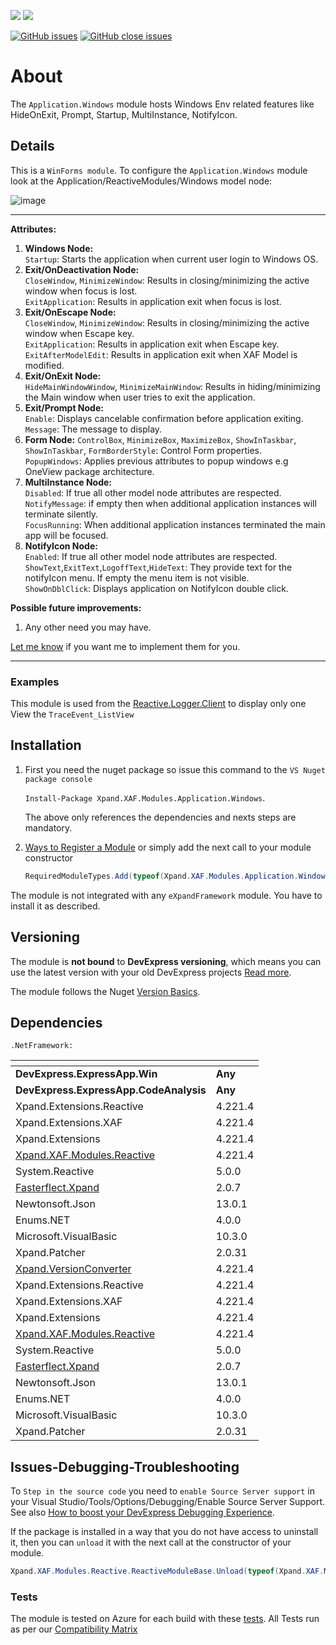 ![](https://xpandshields.azurewebsites.net/nuget/v/Xpand.XAF.Modules.Windows.svg?&style=flat) ![](https://xpandshields.azurewebsites.net/nuget/dt/Xpand.XAF.Modules.Windows.svg?&style=flat)

[![GitHub issues](https://xpandshields.azurewebsites.net/github/issues/eXpandFramework/expand/Windows.svg)](https://github.com/eXpandFramework/eXpand/issues?utf8=%E2%9C%93&q=is%3Aissue+is%3Aopen+sort%3Aupdated-desc+label%3AReactive.XAF+label%3AWindows) [![GitHub close issues](https://xpandshields.azurewebsites.net/github/issues-closed/eXpandFramework/eXpand/Windows.svg)](https://github.com/eXpandFramework/eXpand/issues?utf8=%E2%9C%93&q=is%3Aissue+is%3Aclosed+sort%3Aupdated-desc+label%3AReactive.XAF+label%3AWindows)
# About 

The `Application.Windows` module hosts Windows Env related features like HideOnExit, Prompt, Startup, MultiInstance, NotifyIcon.

## Details
This is a `WinForms module`. To configure the `Application.Windows` module look at the Application/ReactiveModules/Windows model node:

<twitter>

![image](https://user-images.githubusercontent.com/159464/126012699-86b5f15f-76b4-4489-9275-5b4e27ec9829.png)

</twitter>

--- 

**Attributes:**

1. **Windows Node:**\
  `Startup`: Starts the application when current user login to Windows OS. 
1. **Exit/OnDeactivation Node:**\
  `CloseWindow`, `MinimizeWindow`: Results in closing/minimizing the active window when focus is lost. \
  `ExitApplication`: Results in application exit when focus is lost. 
1. **Exit/OnEscape Node:**\
  `CloseWindow`, `MinimizeWindow`: Results in closing/minimizing the active window when Escape key. \
  `ExitApplication`: Results in application exit when Escape key. 
  `ExitAfterModelEdit`: Results in application exit when XAF Model is modified. 
1. **Exit/OnExit Node:**\
  `HideMainWindowWindow`, `MinimizeMainWindow`: Results in hiding/minimizing the Main window when user tries to exit the application. 
1. **Exit/Prompt Node:**\
  `Enable`: Displays cancelable confirmation before application exiting. \
  `Message`: The message to display. 
1. **Form Node:**
  `ControlBox`, `MinimizeBox`, `MaximizeBox`, `ShowInTaskbar`, `ShowInTaskbar`, `FormBorderStyle`: Control Form properties.\
  `PopupWindows`: Applies previous attributes to popup windows e.g OneView package architecture.
1. **MultiInstance Node:**\
  `Disabled`: If true all other model node attributes are respected.\
  `NotifyMessage`: if empty then when additional application instances will terminate silently.\
  `FocusRunning`: When additional application instances terminated the main app will be focused.
1. **NotifyIcon Node:**\
  `Enabled`: If true all other model node attributes are respected.\
  `ShowText`,`ExitText`,`LogoffText`,`HideText`: They provide text for the notifyIcon menu. If empty the menu item is not visible.\
  `ShowOnDblClick`: Displays application on NotifyIcon double click.

**Possible future improvements:**

1. Any other need you may have.

[Let me know](https://github.com/sponsors/apobekiaris) if you want me to implement them for you.

---

### Examples

This module is used from the [Reactive.Logger.Client](https://github.com/eXpandFramework/DevExpress.XAF/tree/master/src/Modules/Reactive.Logger.Client.Win) to display only one View the `TraceEvent_ListView`

## Installation 
1. First you need the nuget package so issue this command to the `VS Nuget package console` 

   `Install-Package Xpand.XAF.Modules.Application.Windows`.

    The above only references the dependencies and nexts steps are mandatory.

2. [Ways to Register a Module](https://documentation.devexpress.com/eXpressAppFramework/118047/Concepts/Application-Solution-Components/Ways-to-Register-a-Module)
or simply add the next call to your module constructor
    ```cs
    RequiredModuleTypes.Add(typeof(Xpand.XAF.Modules.Application.WindowsModule));
    ```

The module is not integrated with any `eXpandFramework` module. You have to install it as described.

## Versioning
The module is **not bound** to **DevExpress versioning**, which means you can use the latest version with your old DevExpress projects [Read more](https://github.com/eXpandFramework/XAF/tree/master/tools/Xpand.VersionConverter).

The module follows the Nuget [Version Basics](https://docs.microsoft.com/en-us/nuget/reference/package-versioning#version-basics).
## Dependencies
`.NetFramework: `

|<!-- -->|<!-- -->
|----|----
|**DevExpress.ExpressApp.Win**|**Any**
 |**DevExpress.ExpressApp.CodeAnalysis**|**Any**
|Xpand.Extensions.Reactive|4.221.4
 |Xpand.Extensions.XAF|4.221.4
 |Xpand.Extensions|4.221.4
 |[Xpand.XAF.Modules.Reactive](https://github.com/eXpandFramework/Reactive.XAF/tree/master/src/Modules/Xpand.XAF.Modules.Reactive)|4.221.4
 |System.Reactive|5.0.0
 |[Fasterflect.Xpand](https://github.com/eXpandFramework/Fasterflect)|2.0.7
 |Newtonsoft.Json|13.0.1
 |Enums.NET|4.0.0
 |Microsoft.VisualBasic|10.3.0
 |Xpand.Patcher|2.0.31
 |[Xpand.VersionConverter](https://github.com/eXpandFramework/Reactive.XAF/tree/master/tools/Xpand.VersionConverter)|4.221.4
 |Xpand.Extensions.Reactive|4.221.4
 |Xpand.Extensions.XAF|4.221.4
 |Xpand.Extensions|4.221.4
 |[Xpand.XAF.Modules.Reactive](https://github.com/eXpandFramework/Reactive.XAF/tree/master/src/Modules/Xpand.XAF.Modules.Reactive)|4.221.4
 |System.Reactive|5.0.0
 |[Fasterflect.Xpand](https://github.com/eXpandFramework/Fasterflect)|2.0.7
 |Newtonsoft.Json|13.0.1
 |Enums.NET|4.0.0
 |Microsoft.VisualBasic|10.3.0
 |Xpand.Patcher|2.0.31

## Issues-Debugging-Troubleshooting

To `Step in the source code` you need to `enable Source Server support` in your Visual Studio/Tools/Options/Debugging/Enable Source Server Support. See also [How to boost your DevExpress Debugging Experience](https://github.com/eXpandFramework/DevExpress.XAF/wiki/How-to-boost-your-DevExpress-Debugging-Experience#1-index-the-symbols-to-your-custom-devexpresss-installation-location).

If the package is installed in a way that you do not have access to uninstall it, then you can `unload` it with the next call at the constructor of your module.
```cs
Xpand.XAF.Modules.Reactive.ReactiveModuleBase.Unload(typeof(Xpand.XAF.Modules.Windows.WindowsModule))
```


### Tests
The module is tested on Azure for each build with these [tests](https://github.com/eXpandFramework/Packages/tree/master/src/Tests/Xpand.XAF.s.OneView.OneView). 
All Tests run as per our [Compatibility Matrix](https://github.com/eXpandFramework/DevExpress.XAF#compatibility-matrix)

